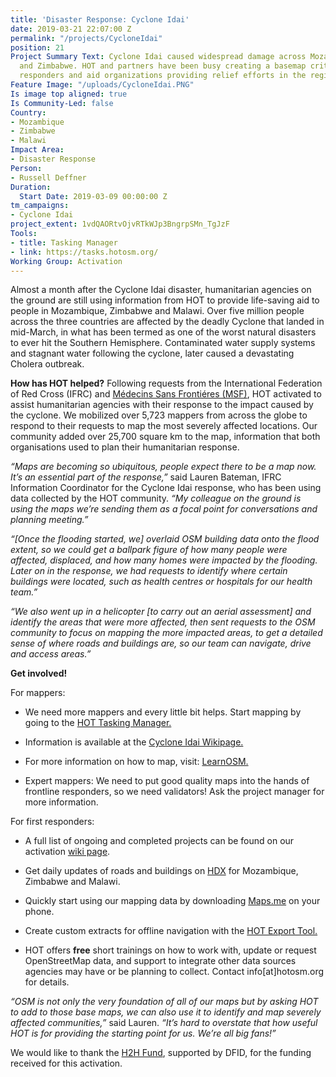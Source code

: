 ```yaml
---
title: 'Disaster Response: Cyclone Idai'
date: 2019-03-21 22:07:00 Z
permalink: "/projects/CycloneIdai"
position: 21
Project Summary Text: Cyclone Idai caused widespread damage across Mozambique, Malawi
  and Zimbabwe. HOT and partners have been busy creating a basemap critical for first
  responders and aid organizations providing relief efforts in the region.
Feature Image: "/uploads/CycloneIdai.PNG"
Is image top aligned: true
Is Community-Led: false
Country:
- Mozambique
- Zimbabwe
- Malawi
Impact Area:
- Disaster Response
Person:
- Russell Deffner
Duration:
  Start Date: 2019-03-09 00:00:00 Z
tm_campaigns:
- Cyclone Idai
project_extent: 1vdQAORtvOjvRTkWJp3BngrpSMn_TgJzF
Tools:
- title: Tasking Manager
- link: https://tasks.hotosm.org/
Working Group: Activation
---
```


Almost a month after the Cyclone Idai disaster, humanitarian agencies on the ground are still using information from HOT to provide life-saving aid to people in Mozambique, Zimbabwe and Malawi. Over five million people across the three countries are affected by the deadly Cyclone that landed in mid-March, in what has been termed as one of the worst natural disasters to ever hit the Southern Hemisphere. Contaminated water supply systems and stagnant water following the cyclone, later caused a devastating Cholera outbreak.

**How has HOT helped?**
Following requests from the International Federation of Red Cross (IFRC) and [Médecins Sans Frontiéres (MSF)](https://www.doctorswithoutborders.org/what-we-do/news-stories/story/mapping-needs-new-technologies-play-essential-role-cyclone-idai), HOT activated to assist humanitarian agencies with their response to the impact caused by the cyclone. We mobilized over 5,723 mappers from across the globe to respond to their requests to map the most severely affected locations. Our community added over 25,700 square km to the map, information that both organisations used to plan their humanitarian response.

*“Maps are becoming so ubiquitous, people expect there to be a map now. It’s an essential part of the response,”* said Lauren Bateman, IFRC Information Coordinator for the Cyclone Idai response, who has been using data collected by the HOT community. *“My colleague on the ground is using the maps we’re sending them as a focal point for conversations and planning meeting.”*

*“\[Once the flooding started, we\] overlaid OSM building data onto the flood extent, so we could get a ballpark figure of how many people were affected, displaced, and how many homes were impacted by the flooding. Later on in the response, we had requests to identify where certain buildings were located, such as health centres or hospitals for our health team.”*

*“We also went up in a helicopter \[to carry out an aerial assessment\] and identify the areas that were more affected, then sent requests to the OSM community to focus on mapping the more impacted areas, to get a detailed sense of where roads and buildings are, so our team can navigate, drive and access areas.”*

**Get involved!**

For mappers:

* We need more mappers and every little bit helps. Start mapping by going to the [HOT Tasking Manager.](https://tasks.hotosm.org)

* Information is available at the [Cyclone Idai Wikipage.](https://wiki.openstreetmap.org/wiki/Cyclone_Idai)

* For more information on how to map, visit: [LearnOSM.](https://LearnOSM.org)

* Expert mappers: We need to put good quality maps into the hands of frontline responders, so we need validators! Ask the project manager for more information.

For first responders:

* A full list of ongoing and completed projects can be found on our activation [wiki page](https://wiki.openstreetmap.org/wiki/Cyclone_Idai).

* Get daily updates of roads and buildings on [HDX](https://data.humdata.org/search?groups=mwi&groups=moz&groups=zwe&organization=hot) for Mozambique, Zimbabwe and Malawi.

* Quickly start using our mapping data by downloading [Maps.me](https://maps.me/) on your phone.

* Create custom extracts for offline navigation with the [HOT Export Tool.](https://export.hotosm.org/en/v3/)

* HOT offers **free** short trainings on how to work with, update or request OpenStreetMap data, and support to integrate other data sources agencies may have or be planning to collect. Contact info\[at\]hotosm.org for details.

*“OSM is not only the very foundation of all of our maps but by asking HOT to add to those base maps, we can also use it to identify and map severely affected communities,”* said Lauren. *“It’s hard to overstate that how useful HOT is for providing the starting point for us. We’re all big fans!”*

We would like to thank the [H2H Fund](https://www.h2hworks.org/), supported by DFID, for the funding received for this activation.